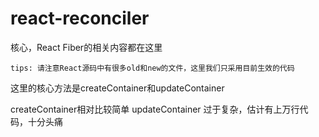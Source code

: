 # react-reconciler


核心，React Fiber的相关内容都在这里

`tips: 请注意React源码中有很多old和new的文件，这里我们只采用目前生效的代码`

这里的核心方法是createContainer和updateContainer

createContainer相对比较简单
updateContainer 过于复杂，估计有上万行代码，十分头痛